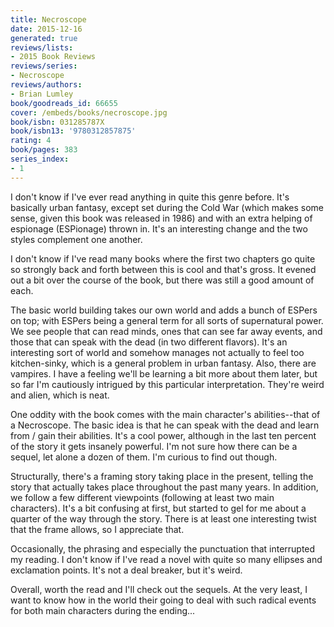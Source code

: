 ```yaml
---
title: Necroscope
date: 2015-12-16
generated: true
reviews/lists:
- 2015 Book Reviews
reviews/series:
- Necroscope
reviews/authors:
- Brian Lumley
book/goodreads_id: 66655
cover: /embeds/books/necroscope.jpg
book/isbn: 031285787X
book/isbn13: '9780312857875'
rating: 4
book/pages: 383
series_index:
- 1
---
```

I don't know if I've ever read anything in quite this genre before. It's basically urban fantasy, except set during the Cold War (which makes some sense, given this book was released in 1986) and with an extra helping of espionage (ESPionage) thrown in. It's an interesting change and the two styles complement one another.  

I don't know if I've read many books where the first two chapters go quite so strongly back and forth between this is cool and that's gross. It evened out a bit over the course of the book, but there was still a good amount of each.  

<!--more-->

The basic world building takes our own world and adds a bunch of ESPers on top; with ESPers being a general term for all sorts of supernatural power. We see people that can read minds, ones that can see far away events, and those that can speak with the dead (in two different flavors). It's an interesting sort of world and somehow manages not actually to feel too kitchen-sinky, which is a general problem in urban fantasy. Also, there are vampires. I have a feeling we'll be learning a bit more about them later, but so far I'm cautiously intrigued by this particular interpretation. They're weird and alien, which is neat.  

One oddity with the book comes with the main character's abilities--that of a Necroscope. The basic idea is that he can speak with the dead and learn from / gain their abilities. It's a cool power, although in the last ten percent of the story it gets insanely powerful. I'm not sure how there can be a sequel, let alone a dozen of them. I'm curious to find out though.  

Structurally, there's a framing story taking place in the present, telling the story that actually takes place throughout the past many years. In addition, we follow a few different viewpoints (following at least two main characters). It's a bit confusing at first, but started to gel for me about a quarter of the way through the story. There is at least one interesting twist that the frame allows, so I appreciate that.  

Occasionally, the phrasing and especially the punctuation that interrupted my reading. I don't know if I've read a novel with quite so many ellipses and exclamation points. It's not a deal breaker, but it's weird.  

Overall, worth the read and I'll check out the sequels. At the very least, I want to know how in the world their going to deal with such radical events for both main characters during the ending...